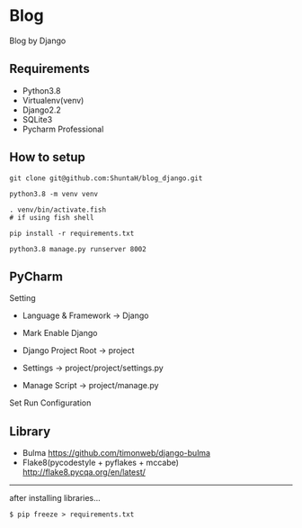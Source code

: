 # Blog
Blog by Django

## Requirements
* Python3.8
* Virtualenv(venv)
* Django2.2
* SQLite3
* Pycharm Professional

## How to setup
````
git clone git@github.com:ShuntaH/blog_django.git

python3.8 -m venv venv

. venv/bin/activate.fish
# if using fish shell

pip install -r requirements.txt

python3.8 manage.py runserver 8002 
````
## PyCharm
Setting

* Language & Framework -> Django

* Mark Enable Django

* Django Project Root -> project

* Settings -> project/project/settings.py

* Manage Script -> project/manage.py

Set Run Configuration

## Library
* Bulma
https://github.com/timonweb/django-bulma
* Flake8(pycodestyle + pyflakes + mccabe)
http://flake8.pycqa.org/en/latest/
---
after installing libraries...
```
$ pip freeze > requirements.txt
```
